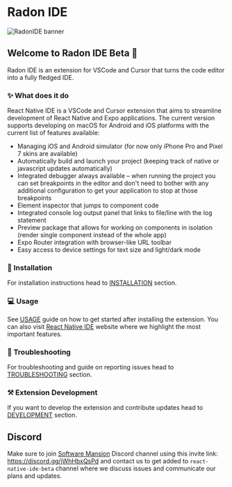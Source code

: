 # Radon IDE

![RadonIDE banner](https://github.com/user-attachments/assets/14fd4413-c518-4ead-915a-2020c4f4f981)

## Welcome to Radon IDE Beta 🎉

Radon IDE is an extension for VSCode and Cursor that turns the code editor into a fully fledged IDE.

### ✨ What does it do

React Native IDE is a VSCode and Cursor extension that aims to streamline development of React Native and Expo applications.
The current version supports developing on macOS for Android and iOS platforms with the current list of features available:

- Managing iOS and Android simulator (for now only iPhone Pro and Pixel 7 skins are available)
- Automatically build and launch your project (keeping track of native or javascript updates automatically)
- Integrated debugger always available – when running the project you can set breakpoints in the editor and don't need to bother with any additional configuration to get your application to stop at those breakpoints
- Element inspector that jumps to component code
- Integrated console log output panel that links to file/line with the log statement
- Preview package that allows for working on components in isolation (render single component instead of the whole app)
- Expo Router integration with browser-like URL toolbar
- Easy access to device settings for text size and light/dark mode

### 💽 Installation

For installation instructions head to [INSTALLATION](https://ide.swmansion.com/docs/installation) section.

### 💻 Usage

See [USAGE](https://ide.swmansion.com/docs/usage) guide on how to get started after installing the extension. You can also visit [React Native IDE](https://ide.swmansion.com) website where we highlight the most important features.

### 🐛 Troubleshooting

For troubleshooting and guide on reporting issues head to [TROUBLESHOOTING](https://ide.swmansion.com/docs/troubleshooting) section.

### ⚒️ Extension Development

If you want to develop the extension and contribute updates head to [DEVELOPMENT](https://ide.swmansion.com/docs/development) section.

## Discord

Make sure to join [Software Mansion](https://swmansion.com) Discord channel using this invite link: https://discord.gg/jWhHbxQsPd and contact us to get added to `react-native-ide-beta` channel where we discuss issues and communicate our plans and updates.
